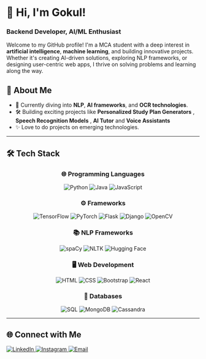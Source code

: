 # 👋 Hi, I'm Gokul!  
### Backend Developer, AI/ML Enthusiast

Welcome to my GitHub profile! I'm a MCA student with a deep interest in **artificial intelligence**, **machine learning**, and building innovative projects. Whether it's creating AI-driven solutions, exploring NLP frameworks, or designing user-centric web apps, I thrive on solving problems and learning along the way.  

## 🚀 **About Me**  
- 🌱 Currently diving into **NLP**, **AI frameworks**, and **OCR technologies**.  
- 🛠️ Building exciting projects like **Personalized Study Plan Generators** , **Speech Recognition Models** , **AI Tutor** and **Voice Assistants**  
- ✨ Love to do projects on emerging technologies.  


---

## 🛠️ **Tech Stack**  

<div align="center">

### 🌐 **Programming Languages**  
<img src="https://img.shields.io/badge/Python-3776AB?style=for-the-badge&logo=python&logoColor=white" alt="Python">
<img src="https://img.shields.io/badge/Java-007396?style=for-the-badge&logo=java&logoColor=white" alt="Java">
<img src="https://img.shields.io/badge/JavaScript-F7DF1E?style=for-the-badge&logo=javascript&logoColor=black" alt="JavaScript">

### ⚙️ **Frameworks**  
<img src="https://img.shields.io/badge/TensorFlow-FF6F00?style=for-the-badge&logo=tensorflow&logoColor=white" alt="TensorFlow">
<img src="https://img.shields.io/badge/PyTorch-EE4C2C?style=for-the-badge&logo=pytorch&logoColor=white" alt="PyTorch">
<img src="https://img.shields.io/badge/Flask-000000?style=for-the-badge&logo=flask&logoColor=white" alt="Flask">
<img src="https://img.shields.io/badge/Django-092E20?style=for-the-badge&logo=django&logoColor=white" alt="Django">
<img src="https://img.shields.io/badge/OpenCV-5C3EE8?style=for-the-badge&logo=opencv&logoColor=white" alt="OpenCV">

### 📚 **NLP Frameworks**  
<img src="https://img.shields.io/badge/spaCy-09A3D5?style=for-the-badge&logo=spacy&logoColor=white" alt="spaCy">
<img src="https://img.shields.io/badge/NLTK-0000FF?style=for-the-badge&logo=nltk&logoColor=white" alt="NLTK">
<img src="https://img.shields.io/badge/HuggingFace-FF5733?style=for-the-badge&logo=huggingface&logoColor=white" alt="Hugging Face">

### 🖥️ **Web Development**  
<img src="https://img.shields.io/badge/HTML-E34F26?style=for-the-badge&logo=html5&logoColor=white" alt="HTML">
<img src="https://img.shields.io/badge/CSS-1572B6?style=for-the-badge&logo=css3&logoColor=white" alt="CSS">
<img src="https://img.shields.io/badge/Bootstrap-7952B3?style=for-the-badge&logo=bootstrap&logoColor=white" alt="Bootstrap">
<img src="https://img.shields.io/badge/React-61DAFB?style=for-the-badge&logo=react&logoColor=black" alt="React">

### 💾 **Databases**  
<img src="https://img.shields.io/badge/SQL-4479A1?style=for-the-badge&logo=sql&logoColor=white" alt="SQL">
<img src="https://img.shields.io/badge/MongoDB-47A248?style=for-the-badge&logo=mongodb&logoColor=white" alt="MongoDB">
<img src="https://img.shields.io/badge/Cassandra-1287B1?style=for-the-badge&logo=apache-cassandra&logoColor=white" alt="Cassandra">

</div>

---

## 🌐 **Connect with Me**  

<div align="left">
  <a href="https://linkedin.com/in/gk-linkin">
    <img src="https://img.shields.io/badge/LinkedIn-0A66C2?style=for-the-badge&logo=linkedin&logoColor=white" alt="LinkedIn">
  </a>
  <a href="https://instagram.com/iz_kris_">
    <img src="https://img.shields.io/badge/Instagram-E4405F?style=for-the-badge&logo=instagram&logoColor=white" alt="Instagram">
  </a>
  <a href="gokulakriskgk@gmail.com.com">
    <img src="https://img.shields.io/badge/Email-D14836?style=for-the-badge&logo=gmail&logoColor=white" alt="Email">
  </a>
</div>
